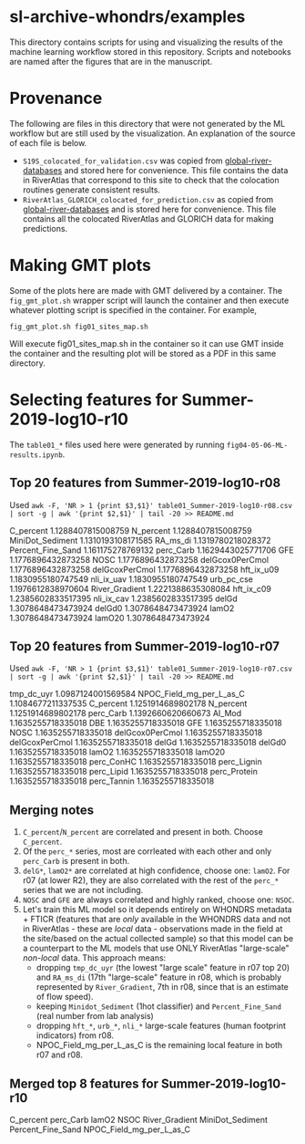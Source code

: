 # sl-archive-whondrs/examples
This directory contains scripts for using and visualizing the results 
of the machine learning workflow stored in this repository. Scripts
and notebooks are named after the figures that are in the manuscript.

# Provenance
The following are files in this directory that were not generated by
the ML workflow but are still used by the visualization. An explanation
of the source of each file is below.
+ `S19S_colocated_for_validation.csv` was copied from [global-river-databases](https://github.com/parallelworks/global-river-databases/blob/main/scripts/step_04_output.csv) and stored here for convenience. This file contains the data in RiverAtlas that correspond to this site to check that the colocation routines generate consistent results.
+ `RiverAtlas_GLORICH_colocated_for_prediction.csv` as copied from [global-river-databases](https://github.com/parallelworks/global-river-databases/blob/main/scripts/step_10_output.csv) and is stored here for convenience. This file contains all the colocated RiverAtlas and GLORICH data for making predictions.

# Making GMT plots
Some of the plots here are made with GMT delivered by a container.
The `fig_gmt_plot.sh` wrapper script will launch the container and then
execute whatever plotting script is specified in the container.  For example,
```
fig_gmt_plot.sh fig01_sites_map.sh
```
Will execute fig01_sites_map.sh in the container so it can use GMT inside the
container and the resulting plot will be stored as a PDF in this same directory.

# Selecting features for Summer-2019-log10-r10
The `table01_*` files used here were generated by running `fig04-05-06-ML-results.ipynb`.

## Top 20 features from Summer-2019-log10-r08
Used `awk -F, 'NR > 1 {print $3,$1}' table01_Summer-2019-log10-r08.csv | sort -g | awk '{print $2,$1}' | tail -20 >> README.md`

C_percent 1.1288407815008759
N_percent 1.1288407815008759
MiniDot_Sediment 1.1310193108171585
RA_ms_di 1.1319780218028372
Percent_Fine_Sand 1.161175278769132
perc_Carb 1.1629443025771706
GFE 1.1776896432873258
NOSC 1.1776896432873258
delGcox0PerCmol 1.1776896432873258
delGcoxPerCmol 1.1776896432873258
hft_ix_u09 1.1830955180747549
nli_ix_uav 1.1830955180747549
urb_pc_cse 1.1976612838970604
River_Gradient 1.2221388635308084
hft_ix_c09 1.2385602833517395
nli_ix_cav 1.2385602833517395
delGd 1.3078648473473924
delGd0 1.3078648473473924
lamO2 1.3078648473473924
lamO20 1.3078648473473924

## Top 20 features from Summer-2019-log10-r07
Used `awk -F, 'NR > 1 {print $3,$1}' table01_Summer-2019-log10-r07.csv | sort -g | awk '{print $2,$1}' | tail -20 >> README.md`

tmp_dc_uyr 1.0987124001569584
NPOC_Field_mg_per_L_as_C 1.1084677211337535
C_percent 1.1251914689802178
N_percent 1.1251914689802178
perc_Carb 1.1392660620660673
AI_Mod 1.1635255718335018
DBE 1.1635255718335018
GFE 1.1635255718335018
NOSC 1.1635255718335018
delGcox0PerCmol 1.1635255718335018
delGcoxPerCmol 1.1635255718335018
delGd 1.1635255718335018
delGd0 1.1635255718335018
lamO2 1.1635255718335018
lamO20 1.1635255718335018
perc_ConHC 1.1635255718335018
perc_Lignin 1.1635255718335018
perc_Lipid 1.1635255718335018
perc_Protein 1.1635255718335018
perc_Tannin 1.1635255718335018

## Merging notes

1. `C_percent`/`N_percent` are correlated and present in both. Choose `C_percent`.
2. Of the `perc_*` series, most are corrleated with each other and only `perc_Carb` is present in both.
3. `delG*`, `lamO2*` are correlated at high confidence, choose one: `lamO2`. For r07 (at lower R2), they
    are also correlated with the rest of the `perc_*` series that we are not including.
4. `NOSC` and `GFE` are always correlated and highly ranked, choose one: `NSOC`.
5. Let's train this ML model so it depends entirely on WHONDRS metadata + FTICR (features that
   are *only* available in the WHONDRS data and not in RiverAtlas - these are *local* data - 
   observations made in the field at the site/based on the actual collected sample) so that this model can
   be a counterpart to the ML models that use ONLY RiverAtlas "large-scale" *non-local* data. This approach means:
   + dropping `tmp_dc_uyr` (the lowest "large scale" feature in r07 top 20) and `RA_ms_di` (17th 
     "large-scale" feature in r08, which is probably represented by `River_Gradient`, 7th in r08, since
     that is an estimate of flow speed).
   + keeping `Minidot_Sediment` (1hot classifier) and `Percent_Fine_Sand` (real number from lab analysis)
   + dropping `hft_*`, `urb_*`, `nli_*` large-scale features (human footprint indicators) from r08.
   + NPOC_Field_mg_per_L_as_C is the remaining local feature in both r07 and r08.

## Merged top 8 features for Summer-2019-log10-r10

C_percent
perc_Carb
lamO2
NSOC
River_Gradient
MiniDot_Sediment
Percent_Fine_Sand
NPOC_Field_mg_per_L_as_C

